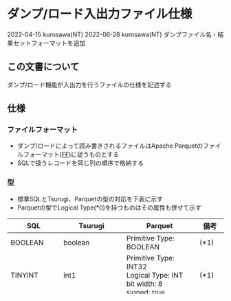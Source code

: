 # ダンプ/ロード入出力ファイル仕様

2022-04-15 kurosawa(NT)
2022-06-28 kurosawa(NT) ダンプファイル名・結果セットフォーマットを追加

## この文書について

ダンプ/ロード機能が入出力を行うファイルの仕様を記述する

## 仕様

### ファイルフォーマット

- ダンプ/ロードによって読み書きされるファイルはApache Parquetのファイルフォーマット([FF])に従うものとする
- SQLで扱うレコードを同じ列の順序で格納する

### 型

- 標準SQLとTsurugi、Parquetの型の対応を下表に示す
- Parquetの型でLogical Type(*0)を持つものはその属性も併せて示す

|  SQL |  Tsurugi | Parquet |  備考 |
| ---- | ---- | --- | --- |
|  BOOLEAN | boolean | Primitive Type: BOOLEAN | (*1) |
|  TINYINT | int1 | Primitive Type: INT32<br>Logical Type: INT <br> bit width: 8 <br> signed: true | (*1) |
|  SMALLINT| int2 | Primitive Type: INT32<br>Logical Type: INT <br> bit width: 16 <br> signed: true | (*1) |
|  INT | int4 | Primitive Type: INT32<br>Logical Type: INT <br> bit width: 32 <br> signed: true |  |
|  BIGINT | int8 | Primitive Type: INT64<br>Logical Type: INT <br> bit width: 64 <br> signed: true |    |
|  REAL | float4 | Primitive Type: FLOAT |    |
|  DOUBLE | float8 | Primitive Type: DOUBLE |    |
|  CHAR | character | Primitive Type: BYTE_ARRAY <br>Logical Type: STRING |    |
|  VARCHAR | character varying | Primitive Type: BYTE_ARRAY <br>Logical Type: STRING |    |
|  DECIMAL(p,s)| decimal | Primitive Type: BYTE_ARRAY <br>Logical Type: DECIMAL<br> precision: p <br> scale: s | (*1) |
|  DATE| date | Primitive Type: INT32 <br>Logical Type: DATE| (*1) |
|  TIME| time_of_day | Primitive Type: INT64 <br>Logical Type: TIME <br> utc adjustment: true<br>unit: MICROS | (*1) |
|  TIMESTAMP| time_point | Primitive Type: INT64 <br>Logical Type: TIMESTAMP <br> utc adjustment: true<br> unit: MICROS| (*1) |
|  INTERVAL | datetime_interval | TBD | (*2) |
|  BIT | bit | TBD |  (*2)  |
|  BIT VARYING | bit varying | TBD  |  (*2)  |
|  ARRAY | array | TBD |  (*2)  |
|  ROW | record | TBD |  (*2)   |
|  (該当なし) | octet | TBD | (*2)(*3) |
|  (該当なし) | octet varying | TBD | (*2)(*3) |

(*0) Parquetのデータ型はPrimitive Type([TY])とLogical Type([LT])で表される。詳細はリンク先の文書を参照。

(*1) 2022/4現在、未実装のため詳細は変更の可能性あり

(*2) 2022/4現在、詳細は検討中

(*3) 標準SQLの型ではないがPostgreSQLのバイナリ列データ型(bytea)に対応し、バイト列をchar/varcharに似た方式で扱えるようにするもの

### ヌルの表現

- ファイル内のレコードの全ての列はヌルを格納することができる
  - すなわちSchemaElementのrepetition_typeはrequired以外の値([MD])
- ヌルの表現方法もParquetの仕様に準じる([NU])

### 列名

Parquetファイルフォーマットに従い、列名はファイルにメタデータとして保存される(SchemaElementのnameフィールド([MD]))。
  - ダンプはクエリの出力の列名をここに保存する
  - ロードはこの列名と同名のホスト変数を利用し、ファイル内の列の値をSQL文で利用することができる

### 圧縮方式・エンコーディング

Parquetは複数の圧縮方式([CO])や列データのエンコーディング([EC])をサポートする。当文書ではこれらについては規定しない。
- Parquetファイルフォーマットに従い圧縮方式や列データのエンコーディングが正しくメタデータとして保存されている限りは任意の圧縮方式・エンコーディングを使用してよい(ColumnMetaDataのcodecやencodingsフィールドなど([MD]))。

### 暗号化

Parquetは暗号化ファイルの処理が可能([EN])だが、現在の計画ではダンプ/ロードは暗号化ファイルをサポートする予定はない

### ダンプファイル名

- ダンプファイルは全て`.parquet`の拡張子をもつ
- ダンプが複数ファイルを出力し、その順序に意味がある場合(例えばORDER BY句を利用したクエリによるダンプなど)、ファイル名は`<prefix>_<sequence number>.parquet`の形式とする。
  - `<prefix>`はダンプの実行ごとに生成される文字列
  - `<sequence number>`は昇順のシーケンス番号で0以上の整数値。これによって出力ファイルの順序を決められる
- それ以外の場合はダンプファイル名は規定されない(拡張子を除く)

## ダンプ実行結果セットフォーマット

tsubakuro経由でのダンプ実行(Transaction.executeDump())においては結果セット(ResultSet)へダンプされたファイルのパスが出力される。
この結果セットのレコードフォーマットは下記の通り。

- 結果セットのレコードは単一の列からなる
- 列名は不定
- 列のタイプは文字列型(VARCHAR)

## Parquet前提バージョン

本提書の記述はApache Arrow 7.0.0に含まれるParquetを前提としている
https://arrow.apache.org/release/7.0.0.html
(ParquetはApache Arrowの一部に組み込まれている)

ダウンロード・インストール方法などは下記を参照
https://arrow.apache.org/install/

## リファレンス

[FF]
[MD]
[CO]
[EC]
[EN]
[NU]
[TY]
[LT]

[FF]:https://parquet.apache.org/docs/file-format/
[MD]: https://parquet.apache.org/docs/file-format/metadata/
[CO]: https://github.com/apache/parquet-format/blob/master/Compression.md
[EC]: https://github.com/apache/parquet-format/blob/master/Encodings.md
[EN]: https://github.com/apache/parquet-format/blob/master/Encryption.md
[NU]: https://github.com/apache/parquet-format#nulls
[TY]: https://github.com/apache/parquet-format#types
[LT]: https://github.com/apache/parquet-format/blob/master/LogicalTypes.md
